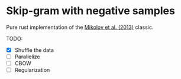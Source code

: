 # Skip-gram with negative samples

Pure rust implementation of the [Mikolov et al. (2013)](https://arxiv.org/abs/1301.3781) classic.

TODO:

- [x] Shuffle the data
- [ ] ~~Parallelize~~
- [ ] CBOW
- [ ] Regularization
